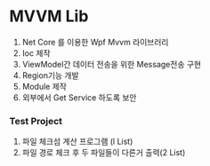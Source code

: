 # MVVM Lib

1. Net Core 를 이용한 Wpf Mvvm 라이브러리
2. Ioc 제작
3. ViewModel간 데이터 전송을 위한 Message전송 구현
4. Region기능 개발
5. Module 제작 
6. 외부에서 Get Service 하도록 보안


### Test Project
1. 파일 체크섬 계산 프로그램 (l List)
2. 파일 경로 체크 후 두 파일들이 다른거 출력(2 List) 
